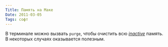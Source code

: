 ```yaml
---
Title: Память на Маке
Date: 2011-03-05
Tags: софт
---
```


В терминале можно вызвать `purge`, чтобы очистить всю [_inactive_](http://support.apple.com/kb/HT1342?viewlocale=en_US) память. В некоторых случаях оказывается полезным.